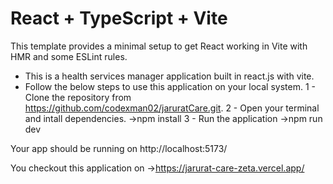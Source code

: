 # React + TypeScript + Vite

This template provides a minimal setup to get React working in Vite with HMR and some ESLint rules.

- This is a health services manager application built in react.js with vite.
- Follow the below steps to use this application on your local system.
1 - Clone the repository from  https://github.com/codexman02/jaruratCare.git.
2 - Open your terminal and intall dependencies.
   ->npm install
3 - Run the application 
   ->npm run dev  

Your app should be running on http://localhost:5173/

You checkout this application on ->https://jarurat-care-zeta.vercel.app/




